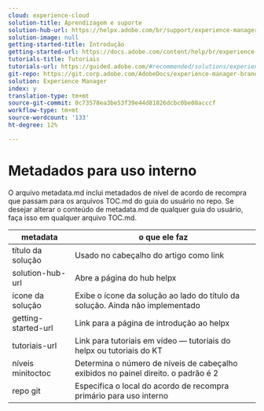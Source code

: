 ```yaml
---
cloud: experience-cloud
solution-title: Aprendizagem e suporte
solution-hub-url: https://helpx.adobe.com/br/support/experience-manager.html
solution-image: null
getting-started-title: Introdução
getting-started-url: https://docs.adobe.com/content/help/br/experience-manager-brand-portal/using/home.html
tutorials-title: Tutoriais
tutorials-url: https://guided.adobe.com/#recommended/solutions/experience-manager
git-repo: https://git.corp.adobe.com/AdobeDocs/experience-manager-brand-portal.pt-BR
solution: Experience Manager
index: y
translation-type: tm+mt
source-git-commit: 0c73578ea3be53f39e44d81826dcbc0be08acccf
workflow-type: tm+mt
source-wordcount: '133'
ht-degree: 12%

---
```



# Metadados para uso interno

O arquivo metadata.md inclui metadados de nível de acordo de recompra que passam para os arquivos TOC.md do guia do usuário no repo. Se desejar alterar o conteúdo de metadata.md de qualquer guia do usuário, faça isso em qualquer arquivo TOC.md.

| metadata | o que ele faz |
|--- |--- |
| título da solução | Usado no cabeçalho do artigo como link |
| solution-hub-url | Abre a página do hub helpx |
| ícone da solução | Exibe o ícone da solução ao lado do título da solução. Ainda não implementado |
| getting-started-url | Link para a página de introdução ao helpx |
| tutoriais-url | Link para tutoriais em vídeo — tutoriais do helpx ou tutoriais do KT |
| níveis minitoctoc | Determina o número de níveis de cabeçalho exibidos no painel direito. o padrão é 2 |
| repo git | Especifica o local do acordo de recompra primário para uso interno |
